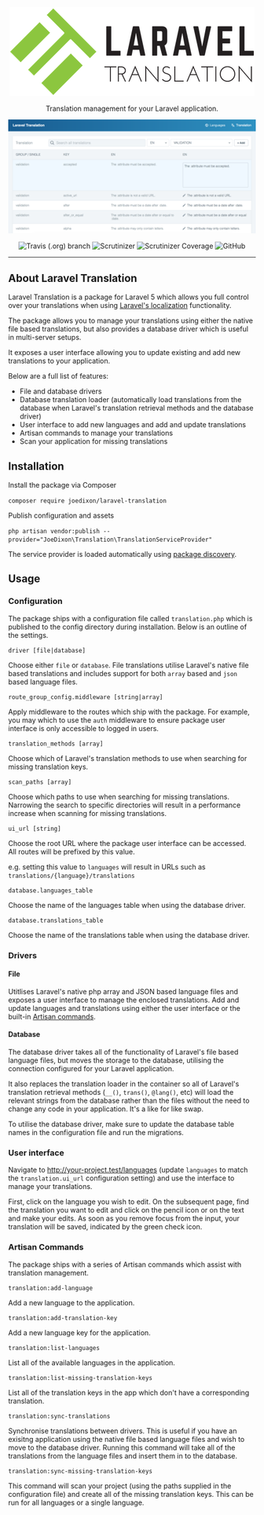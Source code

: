 <div align="center">
  
![Laravel Translation](logo.png)
  
Translation management for your Laravel application.

![Laravel Translation UI](translation.png)

![Travis (.org) branch](https://img.shields.io/travis/joedixon/laravel-translation/master.svg?style=for-the-badge)
![Scrutinizer](https://img.shields.io/scrutinizer/g/joedixon/laravel-translation.svg?style=for-the-badge)
![Scrutinizer Coverage](https://img.shields.io/scrutinizer/coverage/g/joedixon/laravel-translation.svg?style=for-the-badge)
![GitHub](https://img.shields.io/github/license/joedixon/laravel-translation.svg?style=for-the-badge)

</div>

------

## About Laravel Translation

Laravel Translation is a package for Laravel 5 which allows you full control
over your translations when using [Laravel's
localization](https://laravel.com/docs/5.7/localization) functionality.

The package allows you to manage your translations using either the native file
based translations, but also provides a database driver which is useful in
multi-server setups.

It exposes a user interface allowing you to update existing and add new
translations to your application.

Below are a full list of features:

- File and database drivers
- Database translation loader (automatically load translations from the database
  when Laravel's translation retrieval methods and the database driver)
- User interface to add new languages and add and update translations
- Artisan commands to manage your translations
- Scan your application for missing translations

## Installation

Install the package via Composer

`composer require joedixon/laravel-translation`

Publish configuration and assets

`php artisan vendor:publish --provider="JoeDixon\Translation\TranslationServiceProvider"`

The service provider is loaded automatically using [package discovery](https://laravel.com/docs/5.7/packages#package-discovery).

## Usage

### Configuration

The package ships with a configuration file called `translation.php` which is published to the
config directory during installation. Below is an outline of the settings.

```
driver [file|database]
```
Choose either `file` or `database`. File translations utilise Laravel's native
file based translations and includes support for both `array` based and `json` based
language files.

```
route_group_config.middleware [string|array]
```
Apply middleware to the routes which ship with the package. For example, you may
which to use the `auth` middleware to ensure package user interface is only
accessible to logged in users.

```
translation_methods [array]
```
Choose which of Laravel's translation methods to use when searching for missing
translation keys.

```
scan_paths [array]
```
Choose which paths to use when searching for missing translations. Narrowing the
search to specific directories will result in a performance increase when
scanning for missing translations. 

```
ui_url [string]
```
Choose the root URL where the package user interface can be accessed. All routes
will be prefixed by this value.

e.g. setting this value to `languages` will result in URLs such as `translations/{language}/translations`

```
database.languages_table
```
Choose the name of the languages table when using the database driver.

```
database.translations_table
```
Choose the name of the translations table when using the database driver.

### Drivers

#### File
Utitlises Laravel's native php array and JSON based language files and exposes a
user interface to manage the enclosed translations. Add and update languages and translations
using either the user interface or the built-in [Artisan commands](https://laravel.com/docs/5.7/artisan).

#### Database
The database driver takes all of the functionality of Laravel's file based
language files, but moves the storage to the database, utilising the connection
configured for your Laravel application.

It also replaces the translation loader in the container so all of Laravel's
translation retrieval methods (`__()`, `trans()`, `@lang()`, etc) will load the
relevant strings from the database rather than the files without the need to
change any code in your application. It's a like for like swap.

To utilise the database driver, make sure to update the database table names in
the configuration file and run the migrations.

### User interface
Navigate to http://your-project.test/languages (update `languages` to match the
`translation.ui_url` configuration setting) and use the interface to manage
your translations.

First, click on the language you wish to edit. On the subsequent page, find the
translation you want to edit and click on the pencil icon or on the text and
make your edits. As soon as you remove focus from the input, your translation
will be saved, indicated by the green check icon.

### Artisan Commands
The package ships with a series of Artisan commands which assist with
translation management.

```
translation:add-language
```                  
Add a new language to the application.
  
```
translation:add-translation-key
```            
Add a new language key for the application.
  
```
translation:list-languages
```
List all of the available languages in the application.
  
```
translation:list-missing-translation-keys
```
List all of the translation keys in the app which don't have a corresponding translation.
  
```
translation:sync-translations
```             
Synchronise translations between drivers. This is useful if you have an exisitng
application using the native file based language files and wish to move to the
database driver. Running this command will take all of the translations from the
language files and insert them in to the database.

```
translation:sync-missing-translation-keys
```
This command will scan your project (using the paths supplied in the
configuration file) and create all of the missing translation keys. This can be
run for all languages or a single language.

